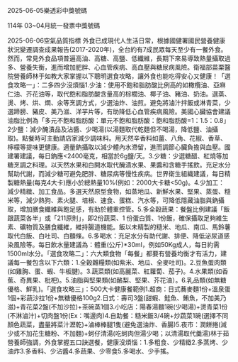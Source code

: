 
2025-06-05樂透彩中獎號碼

                                
114年 03~04月統一發票中獎號碼
                             
2025-06-06空氣品質指標
                              外食已成現代人生活日常，根據國健署國民營養健康狀況變遷調查成果報告(2017-2020年)，全台約有7成民眾每天至少有一餐外食。然而，常見外食品項普遍高油、高糖、高鹽、低纖維，長期下來易導致熱量攝取過多、營養失衡，進而增加肥胖、心血管疾病、高血壓與糖尿病風險。衛福部苗栗醫院營養師林于如教大家掌握以下聰明選食攻略，讓外食也能吃得安心又健康！「選食攻略一」：二多四少沒煩惱1.少油：使用不飽和脂肪酸比例高的如橄欖油、亞麻仁油、芥花油等，取代飽和脂肪酸含量高的棕櫚油、椰子油、豬油、奶油。選蒸、燙、烤、烘、燜、氽等烹調方式，少選油炸、油煎。避免將滷汁拌飯或淋青菜，少選蹄膀、豬皮、美乃滋、洋芋片等，有助降低心血管疾病風險。美國心臟協會建議油脂比例為「多元不飽和脂肪酸：單元不飽和脂肪酸：飽和脂肪酸=1：1.5：0.8」2少鹽：減少醃漬品及沾醬、少喝湯(以湯麵取代乾麵但不喝湯，降低鹽、油攝取)。點餐時可主動請店家減少調味料。用天然辛香料如薑、八角、花椒、香草、檸檬等提味更健康。適量鈉攝取以減少體內水滯留，進而調節心臟負擔與血壓。國建署建議，每日鈉應<2400毫克，相當於6g鹽/天。3.少糖：少選糖醋、紅燒等加糖烹調之料理。以天然水果和白開水取代醃漬水果、果醬和含糖手搖飲。充足水分幫助代謝，而減少糖可避免肥胖、糖尿病等慢性疾病。世界衛生組織建議，每日精製糖熱量(每克4大卡)應小於總熱量10%(例如：2000大卡糖<50g)。4.少加工：減少精緻、加工食品。多選天然原型食物，如蒸地瓜、新鮮水果、堅果、蒸蛋、糙米等，減少熱狗、素火腿、培根、速食、蛋糕、汽水等，可降低隱藏油脂與鈉攝取，增加膳食纖維與飽足感，有助於體重控管。5.多全穀蔬果：餐盤比例建議「飯跟蔬菜各半」或「211原則」，即2份蔬菜、1 份蛋白質、1份飯，確保攝取足夠維生素、礦物質及膳食纖維，維持腸道機能。飯以未精製的糙米、地瓜、南瓜、馬鈴薯取代白飯、白吐司、白麵條。6.多喝水：充足水分有助代謝、排便、降低泌尿道感染風險等。每日飲水量建議為：體重(公斤)*30ml，例如50Kg成人，每日約需1500ml水分。「選食攻略二」：六大類食物「每餐」都要有營養均衡才有活力，建議每一餐包含以下六類：1.全穀雜糧類(如紫米、地瓜、全麥吐司)。2.豆魚蛋肉類(如雞胸、蛋、蝦、牛板腱)。3.蔬菜類(如高麗菜、紅蘿蔔、茄子)。4.水果類(如香蕉、奇異果、枇杷)。5.油脂與堅果類(如酪梨、堅果、芥花油）。6.乳品類(如無糖優格、鮮乳)。「選食攻略三」：500大卡健康餐範例1.超商：日式蕎麥麵1份+溫泉蛋1個+彩蔬沙拉1份+無糖優格100g2.日式：壽司3盤(甜蝦、鮭魚、鮪魚，不加美乃滋)+青花菜2盤(不加沙拉)+茶碗蒸1個3.小吃店：陽春湯麵1碗(少喝湯)+燙青菜1份(不淋滷汁)+切肉盤1份(Ex：嘴邊肉)4.自助餐：糙米飯3/4碗+炒蔬菜1碗(選擇不同顏色蔬菜，盡量將菜汁瀝乾)+滷棒棒腿1隻(避免選油炸、香腸)5.夜市：潤餅捲(減少或不加花生糖粉、不加麵)+蚵仔清湯(吃蚵肉但湯少喝；以清湯取代羹湯)林于茹營養師強調，外食掌握五口訣選餐，健康沒煩惱：1.多粗食、少精緻2.多蒸烤、少油炸3.多香料、少沾醬4.多蔬果、少零食5.多喝水、少手搖。